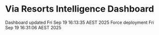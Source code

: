 # Via Resorts Intelligence Dashboard
Dashboard updated Fri Sep 19 16:13:35 AEST 2025
Force deployment Fri Sep 19 16:31:06 AEST 2025
